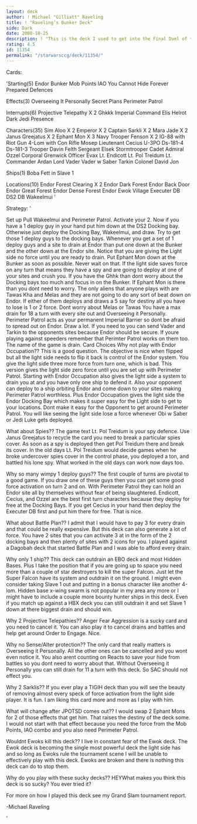 ```yaml
---
layout: deck
author: ! Michael "Gilliatt" Raveling
title: ! "Raveling’s Bunker Deck"
side: Dark
date: 2000-10-25
description: ! "This is the deck I used to get into the Final Duel of the Minnesota Grand Slam."
rating: 4.5
id: 11354
permalink: "/starwarsccg/deck/11354/"
---
```

Cards: 

'Starting(5)
Endor Bunker
Mob Points
IAO
You Cannot Hide Forever
Prepared Defences

Effects(3)
Overseeing It Personally
Secret Plans
Perimeter Patrol

Interrupts(6)
Projective Telepathy X 2
Ghkkk
Imperial Command
Elis Helrot
Dark Jedi Presence

Characters(35)
Sim Aloo X 2
Emperor X 2
Captain Sarkli X 2
Mara Jade X 2
Janus Greejatus X 2
Ephant Mon X 3
Navy Trooper Fenson X 2
IG-88 with Riot Gun
4-Lom with Con Rifle
Mosep
Lieutenant Cecius
U-3PO
Ds-181-4
Ds-181-3
Trooper Davin Felth
Sergeant Elsek
Stormtrooper Cadet
Admiral Ozzel
Corporal Grenwick
Officer Evax
Lt. Endicott
Lt. Pol Treidum
Lt. Commander Ardan
Lord Vader
Vader w Saber
Tarkin
Colonel David Jon

Ships(1)
Boba Fett in Slave 1

Locations(10)
Endor Forest Clearing X 2
Endor Dark Forest
Endor Back Door
Endor Great Forest
Endor Dense Forest
Endor Ewok Village
Executer DB
DS2 DB
Wakeelmui
'

Strategy: '

Set up
Pull Wakeelmui and Perimeter Patrol.  Activate your 2.	Now if you have a 1 deploy guy in your hand put him down at the DS2 Docking bay.  Otherwise just deploy the Docking Bay, Wakeelmui, and draw.  Try to get those 1 deploy guys
to the docking bays.  Whenever you get a set of 1 deploy guys and a site to
drain at Endor than put one down at the Bunker and the other down at the
Endor site.  Notice that you are giving the Light side no force until you are ready to drain.  Put Ephant Mon down at the Bunker as soon as possible.  Never
wait on that.  If the light side saves force on any turn that means they
have a spy and are going to deploy at one of your sites and crush you.	If
you have the Ghhk than dont worry about the Docking bays too much and focus
in on the Bunker.  If Ephant Mon is there than you dont need to worry.	The
only aliens that anyone plays with are Tawas Kha and Melas and they are not
going to do any sort of beat down on Endor.  If either of them deploys and
draws a 5 say for destiny all you have to lose is 1 or 2 force.  Dont worry about Melas or Tawas  You have a max drain for 18 a turn with every site
out and Overseeing it Personally.  Perimeter Patrol acts as your permanent
Imperial Barrier so dont be afraid to spread out on Endor.  Draw a lot.  If
you need to you can send Vader and Tarkin to the opponents sites because
Endor should be secure.
If youre playing against speeders remember that Perimter Patrol works on them too.
The name of the game is drain.
Card Choices
Why not play with Endor Occupation??  This is a good question.	The objective is nice when flipped but all the light side needs to flip it back is control of the Endor system.  You give the light side three more force from turn one, which is bad.	This version gives the light side zero force until you are set up with Perimeter Patrol.  Starting with Endor Occupation also gives the light side a system to drain you at and you have only one ship to defend it.  Also your opponent can deploy to a ship orbiting Endor and come down to your sites making Perimeter Patrol worthless.  Plus Endor Occupation gives the light side the Endor Docking Bay which makes it super easy for the Light side to get to your locations.  Dont make it easy for the Opponent to
get around Perimeter Patrol.  You will like seeing the light side lose a force whenever Obi w Saber or Jedi Luke gets deployed.

What about Spies??  The game text Lt. Pol Treidum is your spy defence.	Use Janus Greejatus to recycle the card you need to break a particular spies cover.  As soon as a spy is deployed then get Pol Treidum there and break its cover.  In the old days Lt. Pol Treidum would decide games when he broke undercover spies cover in the control phase, you deployed a ton, and battled his lone spy.	What worked in the old days can work now days too.

Why so many wimpy 1 deploy guys??  The first couple of turns are pivotal to a good game.  If you draw one of these guys then you can get some good force activation on turn 2 and on.  With Perimeter Patrol they can hold an Endor site all by themselves without fear of being slaughtered.  Endicott, Cecius, and Ozzel are the best first turn characters because they deploy for free at the Docking Bays.  If you get Cecius in your hand then deploy the Executer DB first and put him there for free.  That is nice.

What about Battle Plan??  I admit that I would have to pay 3 for every drain and that could be really expensive.  But this deck can also generate a lot of force.  You have 2 sites that you can activate 3 at in the form of the 2 docking bays and then plenty of sites with 2 icons for you.  I played against a Dagobah deck that started Battle Plan and I was able to afford every drain.

Why only 1 ship??  This deck can outdrain an EBO deck and most Hidden Bases.  Plus I take the position that if you are going up to space you need more than a couple of star destroyers to kill the super Falcon.  Just let the
Super Falcon have its system and outdrain it on the ground.  I might even consider taking Slave 1 out and putting in a bonus character like another 4-lom.  Hidden base x-wing swarm is not popular in my area any more or I might have to include a couple more bounty hunter ships in this deck.  Even if you match up against a HBX deck you can still outdrain it and set Slave 1 down at there biggest drain and should win.

Why 2 Projective Telepathies??	Anger Fear Aggression is a sucky card and you need to cancel it.  You can also play it to cancel drains and battles and help get around Order to Engage.  Nice.

Why no Sense/Alter protection??  The only card that really matters is Overseeing it Personally.  All the other ones can be cancelled and you wont
even notice it.  You also arent counting on Reacts to save your hide from battles so you dont need to worry about that.  Without Overseeing it
Personally you can still drain for 11 a turn with this deck.  So SAC should not effect you.

Why 2 Sarklis??  If you ever play a TIGIH deck than you will see the beauty of removing almost every speck of force activation from the light side player.  It is fun.	I am liking this card more and more as I play with him.

What will change after JPOTSD comes out??  I would swap 2 Ephant Mons for 2 of those effects that get him.  That raises the destiny of the deck some.  I would not start with that effect because you need the force from the Mob Points, IAO combo and you also need Perimeter Patrol.

Wouldnt Ewoks kill this deck??	I live in constant fear of the Ewok deck.  The Ewok deck is becoming the single most powerful deck the light side has and so long as Ewoks rule the tournament scene I will be unable to effectively play with this deck.  Ewoks are broken and there is nothing this deck can do to stop them.

Why do you play with these sucky decks??  HEYWhat makes you think this deck is so sucky?  You ever tried it?

For more on how I played this deck see my Grand Slam tournament report.

-Michael Raveling


'
